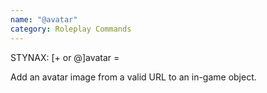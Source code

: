 ```yaml
---
name: "@avatar"
category: Roleplay Commands
---
```


STYNAX: [+ or @]avatar <target> = <URL>

Add an avatar image from a valid URL to an in-game object.
